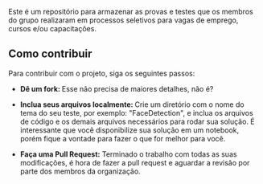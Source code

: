 Este é um repositório para armazenar as provas e testes que os membros do grupo realizaram em processos seletivos para vagas de emprego, cursos e/ou capacitações.

## Como contribuir

Para contribuir com o projeto, siga os seguintes passos:

- <b>Dê um fork: </b>Esse não precisa de maiores detalhes, não é?

- <b>Inclua seus arquivos localmente: </b> Crie um diretório com o nome do tema do seu teste, por exemplo: "FaceDetection", e inclua os arquivos de código e os demais arquivos necessários para rodar sua solução. É interessante que você disponibilize sua solução em um notebook, porém fique a vontade para fazer o que for melhor para você.

- <b>Faça uma Pull Request:</b> Terminado o trabalho com todas as suas modificações, é hora de fazer a pull request e aguardar a revisão por parte dos membros da organização.

